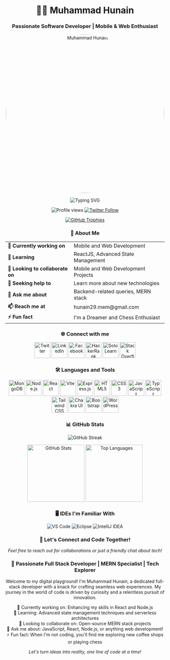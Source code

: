 <h1 align="center">👨‍💻 Muhammad Hunain</h1>
<h3 align="center">Passionate Software Developer | Mobile & Web Enthusiast</h3>

<p align="center">
  <img src="https://res.cloudinary.com/dtsdaiqrp/image/upload/v1722670184/1684967781752_lwdwyj.jpg" alt="Muhammad Hunain" width="500" height="500" style="border-radius: 50%;" />
</p>

<p align="center">
  <img src="https://readme-typing-svg.herokuapp.com?font=Fira+Code&size=24&pause=300&color=39FF14¢er=true&vCenter=true&width=435&lines=Hi+there!+I'm+Muhammad+Hunain;Full+Stack+Web+Developer;MERN+Stack+Enthusiast;Always+learning+new+things;Mobile+App+Developer;UI/UX+Designer;Cloud+Computing+Enthusiast" alt="Typing SVG" />
</p>

<p align="center">
  <img src="https://komarev.com/ghpvc/?username=Muhammad-Hunain&label=Profile%20views&color=0e75b6&style=flat" alt="Profile views" />
  <a href="https://twitter.com/Muhamma87640881" target="_blank">
    <img src="https://img.shields.io/twitter/follow/Muhamma87640881?logo=twitter&style=for-the-badge" alt="Twitter Follow" />
  </a>
</p>

<p align="center">
  <a href="https://github.com/ryo-ma/github-profile-trophy">
    <img src="https://github-profile-trophy.vercel.app/?username=Muhammad-Hunain&theme=darkhub&no-frame=true&margin-w=15&margin-h=15&column=7" alt="GitHub Trophies" />
  </a>
</p>

<h3 align="center">🚀 About Me</h3>

<table align="center">
  <tr>
    <td><strong>🔭 Currently working on</strong></td>
    <td>Mobile and Web Development</td>
  </tr>
  <tr>
    <td><strong>🌱 Learning</strong></td>
    <td>ReactJS, Advanced State Management</td>
  </tr>
  <tr>
    <td><strong>👯 Looking to collaborate on</strong></td>
    <td>Mobile and Web Development Projects</td>
  </tr>
  <tr>
    <td><strong>🤝 Seeking help to</strong></td>
    <td>Learn more about new technologies</td>
  </tr>
  <tr>
    <td><strong>💬 Ask me about</strong></td>
    <td>Backend-related queries, MERN stack</td>
  </tr>
  <tr>
    <td><strong>📫 Reach me at</strong></td>
    <td>hunain29.mem@gmail.com</td>
  </tr>
  <tr>
    <td><strong>⚡ Fun fact</strong></td>
    <td>I'm a Dreamer and Chess Enthusiast</td>
  </tr>
</table>

<h3 align="center">🌐 Connect with me</h3>
<p align="center">
  <a href="https://twitter.com/Muhamma87640881" target="_blank"><img src="https://img.icons8.com/color/64/000000/twitter.png" alt="Twitter" width="50" height="50"/></a>
  <a href="https://www.linkedin.com/in/muhammad-hunain-0a025321a/" target="_blank"><img src="https://img.icons8.com/color/64/000000/linkedin.png" alt="LinkedIn" width="50" height="50"/></a>
  <a href="https://www.facebook.com/HunainIsmail.Memons" target="_blank"><img src="https://img.icons8.com/color/64/000000/facebook.png" alt="Facebook" width="50" height="50"/></a>
  <a href="https://www.hackerrank.com/hunain29_mem" target="_blank"><img src="https://img.icons8.com/external-tal-revivo-color-tal-revivo/64/000000/external-hackerrank-is-a-technology-company-that-focuses-on-competitive-programming-logo-color-tal-revivo.png" alt="HackerRank" width="50" height="50"/></a>
  <a href="https://www.sololearn.com/profile/24510843" target="_blank"><img src="https://img.icons8.com/color/64/000000/sololearn.png" alt="SoloLearn" width="50" height="50"/></a>
  <a href="https://stackoverflow.com/users/story/17804152?newreg=c60d95ca7f6044a5bdcb51681b74c846" target="_blank"><img src="https://img.icons8.com/color/64/000000/stackoverflow.png" alt="Stack Overflow" width="50" height="50"/></a>
</p>

<h3 align="center">🛠️ Languages and Tools</h3>
<p align="center">
  <img src="https://img.icons8.com/color/64/000000/mongodb.png" alt="MongoDB" width="50" height="50"/>
  <img src="https://img.icons8.com/color/64/000000/nodejs.png" alt="Node.js" width="50" height="50"/>
  <img src="https://img.icons8.com/color/64/000000/react-native.png" alt="React" width="50" height="50"/>
  <img src="https://img.icons8.com/color/64/000000/vite.png" alt="Vite" width="50" height="50"/>
  <img src="https://img.icons8.com/color/64/000000/express.png" alt="Express.js" width="50" height="50"/>
  <img src="https://img.icons8.com/color/64/000000/html-5.png" alt="HTML5" width="50" height="50"/>
  <img src="https://img.icons8.com/color/64/000000/css3.png" alt="CSS3" width="50" height="50"/>
  <img src="https://img.icons8.com/color/64/000000/javascript.png" alt="JavaScript" width="50" height="50"/>
  <img src="https://img.icons8.com/color/64/000000/typescript.png" alt="TypeScript" width="50" height="50"/>
  <img src="https://img.icons8.com/color/64/000000/tailwindcss.png" alt="Tailwind CSS" width="50" height="50"/>
  <img src="https://img.icons8.com/color/64/000000/chakra-ui.png" alt="Chakra UI" width="50" height="50"/>
  <img src="https://img.icons8.com/color/64/000000/bootstrap.png" alt="Bootstrap" width="50" height="50"/>
  <img src="https://img.icons8.com/color/64/000000/wordpress.png" alt="WordPress" width="50" height="50"/>
</p>

<h3 align="center">📊 GitHub Stats</h3>
<p align="center">
  <img src="https://github-readme-streak-stats.herokuapp.com/?user=Muhammad-Hunain&theme=radical&hide_border=true&border_radius=10" alt="GitHub Streak" />
</p>
<p align="center">
  <img height="180em" src="https://github-readme-stats.vercel.app/api?username=Muhammad-Hunain&theme=radical&show_icons=true&hide_border=true&border_radius=10" alt="GitHub Stats" />
  <img height="180em" src="https://github-readme-stats-eight-theta.vercel.app/api/top-langs/?username=Muhammad-Hunain&layout=compact&langs_count=8&theme=radical&hide_border=true&border_radius=10" alt="Top Languages" />
</p>

<h3 align="center">🖥️ IDEs I'm Familiar With</h3>
<p align="center">
  <img alt="VS Code" src="https://img.shields.io/badge/Visual_Studio_Code-0078D4?style=for-the-badge&logo=visual%20studio%20code&logoColor=white"/>
  <img alt="Eclipse" src="https://img.shields.io/badge/Eclipse-2C2255?style=for-the-badge&logo=eclipse&logoColor=white"/>
  <img alt="IntelliJ IDEA" src="https://img.shields.io/badge/IntelliJ_IDEA-000000.svg?style=for-the-badge&logo=intellij-idea&logoColor=white"/>
</p>

<h3 align="center">🎯 Let's Connect and Code Together!</h3>
<p align="center">
  <i>Feel free to reach out for collaborations or just a friendly chat about tech!</i>
</p>

<h3 align="center">🚀 Passionate Full Stack Developer | MERN Specialist | Tech Explorer</h3>

<p align="center">
  Welcome to my digital playground! I'm Muhammad Hunain, a dedicated full-stack developer with a knack for crafting seamless web experiences. My journey in the world of code is driven by curiosity and a relentless pursuit of innovation.
</p>

<p align="center">
  🔭 Currently working on: Enhancing my skills in React and Node.js<br>
  🌱 Learning: Advanced state management techniques and serverless architectures<br>
  👯 Looking to collaborate on: Open-source MERN stack projects<br>
  💬 Ask me about: JavaScript, React, Node.js, or anything web development!<br>
  ⚡ Fun fact: When I'm not coding, you'll find me exploring new coffee shops or playing chess
</p>

<p align="center">
  <i>Let's turn ideas into reality, one line of code at a time!</i>
</p>

